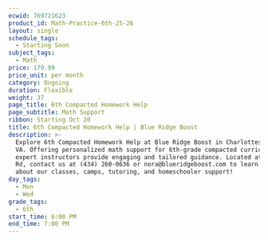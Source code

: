 ```yaml
---
ecwid: 769721623
product_id: Math-Practice-6th-25-26
layout: single
schedule_tags:
  - Starting Soon
subject_tags:
  - Math
price: 179.99
price_unit: per month
category: Ongoing
duration: Flexible
weight: 37
page_title: 6th Compacted Homework Help
page_subtitle: Math Support
ribbon: Starting Oct 20
title: 6th Compacted Homework Help | Blue Ridge Boost
description: >-
  Explore 6th Compacted Homework Help at Blue Ridge Boost in Charlottesville,
  VA. Offering personalized math support for 6th-grade compacted curriculum, our
  expert instructors provide engaging and tailored guidance. Located at 2171 Ivy
  Rd, contact us at (434) 260-0636 or nora@blueridgeboost.com to learn more
  about our classes, camps, tutoring, and homeschooler support!
day_tags:
  - Mon
  - Wed
grade_tags:
  - 6th
start_time: 6:00 PM
end_time: 7:00 PM
---
```


